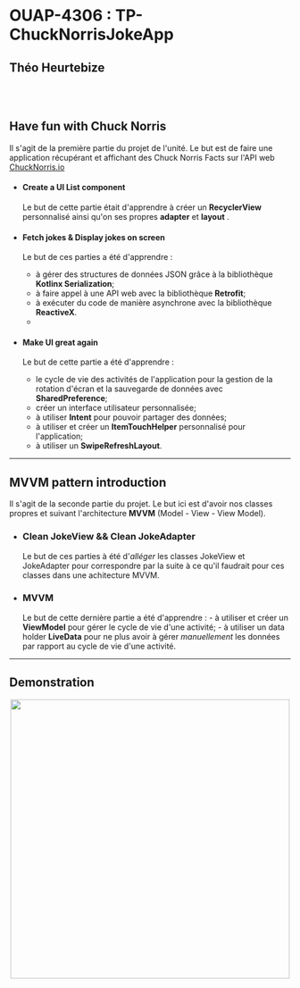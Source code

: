 # OUAP-4306 : TP-ChuckNorrisJokeApp 
## Théo Heurtebize
 <br><br>


## Have fun with Chuck Norris

Il s'agit de la première partie du projet de l'unité. Le but est de faire une application récupérant et affichant des Chuck Norris Facts sur l'API web [ChuckNorris.io](https://api.chucknorris.io)

 - #### Create a UI List component
 
 	  Le but de cette partie était d'apprendre à créer un **RecyclerView** personnalisé ainsi qu'on ses propres **adapter** et **layout** .
 	   
- #### Fetch jokes & Display jokes on screen

	Le but de ces parties a été d'apprendre :
	- à gérer des structures de données JSON grâce à la bibliothèque **Kotlinx Serialization**;
	- à faire appel à une API web avec la bibliothèque **Retrofit**;
	- à exécuter du code de manière asynchrone avec la bibliothèque **ReactiveX**.
	- 
	
- #### Make UI great again

	Le but de cette partie a été d'apprendre :
	- le cycle de vie des activités de l'application pour la gestion de la rotation d'écran et la sauvegarde de données avec **SharedPreference**;
	- créer un interface utilisateur personnalisée;
	- à utiliser **Intent** pour pouvoir partager des données;
	- à utiliser  et créer un **ItemTouchHelper** personnalisé pour l'application;
	- à utiliser un **SwipeRefreshLayout**.

---
## MVVM pattern introduction

Il s'agit de la seconde partie du projet. Le but ici est d'avoir nos classes propres et suivant l'architecture **MVVM** (Model - View - View Model).

- ### Clean JokeView && Clean JokeAdapter
	Le but de ces parties à été d'*alléger* les classes JokeView et JokeAdapter pour correspondre par la suite à ce qu'il faudrait pour ces classes dans une achitecture MVVM.

- ### MVVM

	Le but de cette dernière partie a été d'apprendre :
		- à utiliser et créer un **ViewModel** pour gérer le cycle de vie d'une activité;
		- à utiliser un data holder **LiveData** pour ne plus avoir à gérer *manuellement* les données par rapport au cycle de vie d'une activité.

---
## Demonstration
<p align="center"><img src="images/demo.gif" height="500"><p/>


